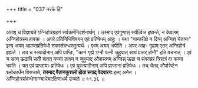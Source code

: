 +++
title = "037 नरके हि"

+++

अतश् च विज्ञायते ऽग्निहोत्रग्रहणं सर्वकर्मनिदर्शनार्थम् । तस्माद् एवंगुणास् सर्वर्त्विज इष्यन्ते, न केवलम् अग्निहोत्रस्य हावकः । अपरे प्रतिनिधिविषयम् एतं प्रतिषेधम् आहुः । यथा "नान्तरीक्षे न दिव्य् अग्निश् चेतव्यः" इत्य् अयम् अप्राप्तप्रतिषेधो रुक्मसंबन्धस्तुत्यर्थः । एवम् अयम् अपीति । अपर आह- गृह्यम् एतद् अग्निहोत्रं हृह्यते । तत्र च स्त्र्यादीनाम् अपि प्राप्तिः, "कामं गृह्ये ऽग्नौ पत्नी जुहुयात् सायं प्रातर् होमौ" इति वचनात् । एवं च सत्य् ऊढापि सती यावत् कन्या तावन् न जुहुयाद् औपासनम् अग्निस् ऊढा च संवत्सरं त्रिरात्रं वा कन्या भवति । यत एवं प्राप्तायाः प्रतिषेधः । एवं युवत्यादीनाम् अपि प्राप्तानां प्रतिषेधः । तच् चैतद् औपरिष्टेन श्लोकार्धेन विरुध्यते, **तस्माद् वैतानकुशलो होता स्याद् वेदपारगः** इत्य् अनेन । अग्निहोत्रसंबन्धेनाग्न्याधेयदक्षिणाधर्म उच्यते ॥ ११.३६ ॥